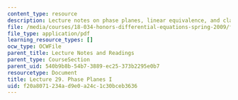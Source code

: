 ```yaml
---
content_type: resource
description: Lecture notes on phase planes, linear equivalence, and classification.
file: /media/courses/18-034-honors-differential-equations-spring-2009/f20a8071234ad9e0a24c1c30bceb3636_MIT18_034s09_lec29.pdf
file_type: application/pdf
learning_resource_types: []
ocw_type: OCWFile
parent_title: Lecture Notes and Readings
parent_type: CourseSection
parent_uid: 540b9b8b-54b7-3889-ec25-373b2295e0b7
resourcetype: Document
title: Lecture 29. Phase Planes I
uid: f20a8071-234a-d9e0-a24c-1c30bceb3636
---
```

